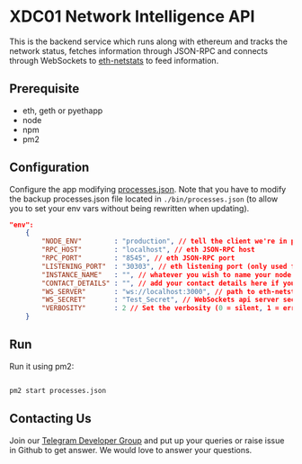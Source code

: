 XDC01 Network Intelligence API
============


This is the backend service which runs along with ethereum and tracks the network status, fetches information through JSON-RPC and connects through WebSockets to [eth-netstats](https://github.com/XinFinOrg/XDC-netstats) to feed information.


## Prerequisite
* eth, geth or pyethapp
* node
* npm
* pm2



## Configuration

Configure the app modifying [processes.json](/processes.json). Note that you have to modify the backup processes.json file located in `./bin/processes.json` (to allow you to set your env vars without being rewritten when updating).

```json
"env":
	{
		"NODE_ENV"        : "production", // tell the client we're in production environment
		"RPC_HOST"        : "localhost", // eth JSON-RPC host
		"RPC_PORT"        : "8545", // eth JSON-RPC port
		"LISTENING_PORT"  : "30303", // eth listening port (only used for display)
		"INSTANCE_NAME"   : "", // whatever you wish to name your node
		"CONTACT_DETAILS" : "", // add your contact details here if you wish (email/skype)
		"WS_SERVER"       : "ws://localhost:3000", // path to eth-netstats WebSockets api server
		"WS_SECRET"       : "Test_Secret", // WebSockets api server secret used for login
		"VERBOSITY"       : 2 // Set the verbosity (0 = silent, 1 = error, warn, 2 = error, warn, info, success, 3 = all logs)
	}
```

## Run

Run it using pm2:

```bash

pm2 start processes.json
```
## Contacting Us

Join our [Telegram Developer Group](https://t.me/XinFinDevelopers) and put up your queries or raise issue in Github to get answer. We would love to answer your questions.
